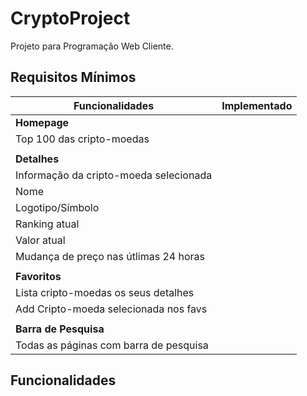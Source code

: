 # CryptoProject

Projeto para Programação Web Cliente.

## Requisitos Mínimos

| Funcionalidades                        | Implementado |
|----------------------------------------|:------------:|
| **Homepage**                           |              |
| Top 100 das cripto-moedas              |              |
|                                        |              |
| **Detalhes**                           |              |
| Informação da cripto-moeda selecionada |              |
| Nome                                   |              |
| Logotipo/Símbolo                       |              |
| Ranking atual                          |              |
| Valor atual                            |              |
| Mudança de preço nas útlimas 24 horas  |              |
|                                        |              |
| **Favoritos**                          |              |
| Lista cripto-moedas os seus detalhes   |              |
| Add Cripto-moeda selecionada nos favs  |              |
|                                        |              |
| **Barra de Pesquisa**                  |              |
| Todas as páginas com barra de pesquisa |              |

## Funcionalidades
